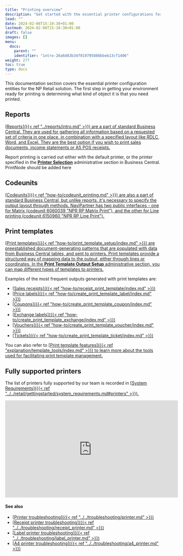 ```yaml
---
title: "Printing overview"
description: "Get started with the essential printer configurations for the NP Retail solution."
lead: ""
date: 2024-02-06T15:10:30+01:00
lastmod: 2024-02-06T15:10:30+01:00
draft: false
images: []
menu:
  docs:
    parent: ""
    identifier: "intro-26a6d83b34f019795886bbeb13cf1406"
weight: 277
toc: true
type: docs
---
```


This documentation section covers the essential printer configuration entities for the NP Retail solution. The first step in getting your environment ready for printing is determining what kind of object it is that you need printed.

## Reports

[<ins>Reports<ins>]({{< ref "../reports/intro.md" >}}) are a part of standard Business Central. They are used for gathering all information based on a requested set of criteria in one place, in combination with a specified layout like RDLC, Word, and Excel. 
They are the best option if you wish to print sales documents, income statements or A5 POS receipts.

Report printing is carried out either with the default printer, or the printer specified in the [<ins>**Printer Selection**<ins>](https://learn.microsoft.com/en-us/dynamics365/business-central/ui-specify-printer-selection-reports) administrative section in Business Central. PrintNode should be added here

## Codeunits

[<ins>Codeunits<ins>]({{< ref "how-to/codeunit_printing.md" >}}) are also a part of standard Business Central, but unlike reports, it's necessary to specify the output layout through methods. NaviPartner has two public interfaces - one for Matrix (codeunit 6060039 "NPR RP Matrix Print"), and the other for Line printing (codeunit 6150960 "NPR RP Line Print").

## Print templates

[<ins>Print templates<ins>]({{< ref "how-to/print_template_setup/index.md" >}}) are preestablished document-generating patterns that are populated with data from Business Central tables, and sent to printers. Print templates provide a structured way of mapping data to the output, either through lines or coordinates. In the **Print Template Output Setup** administrative section, you can map different types of templates to printers.

Examples of the most frequent outputs generated with print templates are:

- [<ins>Sales receipts<ins>]({{< ref "how-to/receipt_print_template/index.md" >}})
- [<ins>Price labels<ins>]({{< ref "how-to/create_print_template_label/index.md" >}})
- [<ins>Coupons<ins>]({{< ref "how-to/create_print_template_coupon/index.md" >}})
- [<ins>Exchange labels<ins>]({{< ref "how-to/create_print_template_exchange/index.md" >}})
- [<ins>Vouchers<ins>]({{< ref "how-to/create_print_template_voucher/index.md" >}})
- [<ins>Tickets<ins>]({{< ref "how-to/create_print_template_ticket/index.md" >}})

You can also refer to [<ins>Print template features<ins>]({{< ref "explanation/template_tools/index.md" >}}) to learn more about the tools used for facilitating print template management.

## Fully supported printers

The list of printers fully supported by our team is recorded in [<ins>System Requirements<ins>]({{< ref "../../retail/gettingstarted/system_requirements.md#printers" >}}).

<iframe width="560" height="315" src="https://www.youtube.com/embed/VKI0MNWorPA" title="YouTube video player" frameborder="0" allow="accelerometer; autoplay; clipboard-write; encrypted-media; gyroscope; picture-in-picture; web-share" allowfullscreen></iframe>

#### See also

- [<ins>Printer troubleshooting<ins>]({{< ref "../../troubleshooting/printer.md" >}})
- [<ins>Receipt printer troubleshooting<ins>]({{< ref "../../troubleshooting/receipt_printer.md" >}})
- [<ins>Label printer troubleshooting<ins>]({{< ref "../../troubleshooting/label_printer.md" >}})
- [<ins>A4 printer troubleshooting<ins>]({{< ref "../../troubleshooting/a4_printer.md" >}})
